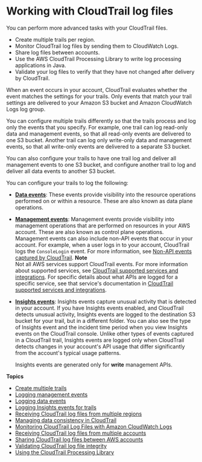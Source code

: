 # Working with CloudTrail log files<a name="cloudtrail-working-with-log-files"></a>

You can perform more advanced tasks with your CloudTrail files\.
+ Create multiple trails per region\.
+ Monitor CloudTrail log files by sending them to CloudWatch Logs\.
+ Share log files between accounts\. 
+ Use the AWS CloudTrail Processing Library to write log processing applications in Java\.
+ Validate your log files to verify that they have not changed after delivery by CloudTrail\.

When an event occurs in your account, CloudTrail evaluates whether the event matches the settings for your trails\. Only events that match your trail settings are delivered to your Amazon S3 bucket and Amazon CloudWatch Logs log group\.

You can configure multiple trails differently so that the trails process and log only the events that you specify\. For example, one trail can log read\-only data and management events, so that all read\-only events are delivered to one S3 bucket\. Another trail can log only write\-only data and management events, so that all write\-only events are delivered to a separate S3 bucket\. 

You can also configure your trails to have one trail log and deliver all management events to one S3 bucket, and configure another trail to log and deliver all data events to another S3 bucket\. 

You can configure your trails to log the following:
+ **[Data events](logging-data-events-with-cloudtrail.md)**: These events provide visibility into the resource operations performed on or within a resource\. These are also known as data plane operations\. 
+ **[Management events](logging-management-events-with-cloudtrail.md)**: Management events provide visibility into management operations that are performed on resources in your AWS account\. These are also known as control plane operations\. Management events can also include non\-API events that occur in your account\. For example, when a user logs in to your account, CloudTrail logs the `ConsoleLogin` event\. For more information, see [Non\-API events captured by CloudTrail](cloudtrail-non-api-events.md)\. 
**Note**  
Not all AWS services support CloudTrail events\. For more information about supported services, see [CloudTrail supported services and integrations](cloudtrail-aws-service-specific-topics.md)\. For specific details about what APIs are logged for a specific service, see that service's documentation in [CloudTrail supported services and integrations](cloudtrail-aws-service-specific-topics.md)\.
+ **[Insights events](logging-insights-events-with-cloudtrail.md)**: Insights events capture unusual activity that is detected in your account\. If you have Insights events enabled, and CloudTrail detects unusual activity, Insights events are logged to the destination S3 bucket for your trail, but in a different folder\. You can also see the type of Insights event and the incident time period when you view Insights events on the CloudTrail console\. Unlike other types of events captured in a CloudTrail trail, Insights events are logged only when CloudTrail detects changes in your account's API usage that differ significantly from the account's typical usage patterns\. 

  Insights events are generated only for **write** management APIs\.

**Topics**
+ [Create multiple trails](create-multiple-trails.md)
+ [Logging management events](logging-management-events-with-cloudtrail.md)
+ [Logging data events](logging-data-events-with-cloudtrail.md)
+ [Logging Insights events for trails](logging-insights-events-with-cloudtrail.md)
+ [Receiving CloudTrail log files from multiple regions](receive-cloudtrail-log-files-from-multiple-regions.md)
+ [Managing data consistency in CloudTrail](cloudtrail-data-consistency.md)
+ [Monitoring CloudTrail Log Files with Amazon CloudWatch Logs](monitor-cloudtrail-log-files-with-cloudwatch-logs.md)
+ [Receiving CloudTrail log files from multiple accounts](cloudtrail-receive-logs-from-multiple-accounts.md)
+ [Sharing CloudTrail log files between AWS accounts](cloudtrail-sharing-logs.md)
+ [Validating CloudTrail log file integrity](cloudtrail-log-file-validation-intro.md)
+ [Using the CloudTrail Processing Library](use-the-cloudtrail-processing-library.md)